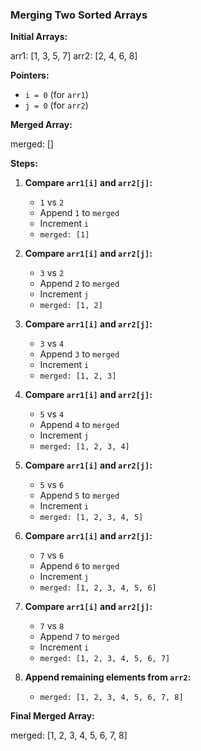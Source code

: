 ### Merging Two Sorted Arrays

**Initial Arrays:**

arr1: [1, 3, 5, 7]
arr2: [2, 4, 6, 8]

**Pointers:**

- `i = 0` (for `arr1`)
- `j = 0` (for `arr2`)

**Merged Array:**

merged: []

**Steps:**

1. **Compare `arr1[i]` and `arr2[j]`:**

   - `1` vs `2`
   - Append `1` to `merged`
   - Increment `i`
   - `merged: [1]`

2. **Compare `arr1[i]` and `arr2[j]`:**

   - `3` vs `2`
   - Append `2` to `merged`
   - Increment `j`
   - `merged: [1, 2]`

3. **Compare `arr1[i]` and `arr2[j]`:**

   - `3` vs `4`
   - Append `3` to `merged`
   - Increment `i`
   - `merged: [1, 2, 3]`

4. **Compare `arr1[i]` and `arr2[j]`:**

   - `5` vs `4`
   - Append `4` to `merged`
   - Increment `j`
   - `merged: [1, 2, 3, 4]`

5. **Compare `arr1[i]` and `arr2[j]`:**

   - `5` vs `6`
   - Append `5` to `merged`
   - Increment `i`
   - `merged: [1, 2, 3, 4, 5]`

6. **Compare `arr1[i]` and `arr2[j]`:**

   - `7` vs `6`
   - Append `6` to `merged`
   - Increment `j`
   - `merged: [1, 2, 3, 4, 5, 6]`

7. **Compare `arr1[i]` and `arr2[j]`:**

   - `7` vs `8`
   - Append `7` to `merged`
   - Increment `i`
   - `merged: [1, 2, 3, 4, 5, 6, 7]`

8. **Append remaining elements from `arr2`:**
   - `merged: [1, 2, 3, 4, 5, 6, 7, 8]`

**Final Merged Array:**

merged: [1, 2, 3, 4, 5, 6, 7, 8]
